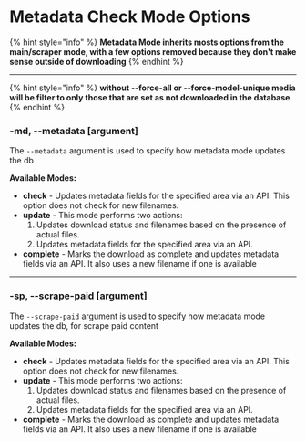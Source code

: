 # Metadata Check Mode Options

{% hint style="info" %}
**Metadata Mode inherits mosts options from the main/scraper mode, with a few options removed because they don't make sense outside of downloading**
{% endhint %}

***

{% hint style="info" %}
**without --force-all or --force-model-unique media will be filter to only those that are set as not downloaded in the database**
{% endhint %}

### -md, --metadata \[argument]

The `--metadata` argument is used to specify how metadata mode updates the db

**Available Modes:**

* **check** - Updates metadata fields for the specified area via an API. This option does not check for new filenames.
* **update** - This mode performs two actions:
  1. Updates download status and filenames based on the presence of actual files.
  2. Updates metadata fields for the specified area via an API.
* **complete** - Marks the download as complete and updates metadata fields via an API. It also uses a new filename if one is available



***

### -sp, --scrape-paid  \[argument]&#x20;

The `--scrape-paid` argument is used to specify how metadata mode updates the db, for scrape paid content



**Available Modes:**

* **check** - Updates metadata fields for the specified area via an API. This option does not check for new filenames.
* **update** - This mode performs two actions:
  1. Updates download status and filenames based on the presence of actual files.
  2. Updates metadata fields for the specified area via an API.
* **complete** - Marks the download as complete and updates metadata fields via an API. It also uses a new filename if one is available



